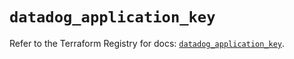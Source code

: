 # `datadog_application_key`

Refer to the Terraform Registry for docs: [`datadog_application_key`](https://registry.terraform.io/providers/datadog/datadog/3.39.0/docs/resources/application_key).

